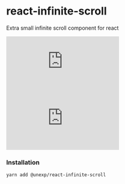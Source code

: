 # react-infinite-scroll
Extra small infinite scroll component for react 

[![gzip size](http://img.badgesize.io/https://unpkg.com/@unexp/react-infinite-scroll@1.0.0/dist/index.modern.js)](https://unpkg.com/@unexp/react-infinite-scroll@1.0.0/dist/index.modern.js)
[![brotli size](http://img.badgesize.io/https://unpkg.com/@unexp/react-infinite-scroll@1.0.0/dist/index.modern.js?compression=brotli)](https://unpkg.com/@unexp/react-infinite-scroll@1.0.0/dist/index.modern.js)

### Installation 

```shell
yarn add @unexp/react-infinite-scroll
```
